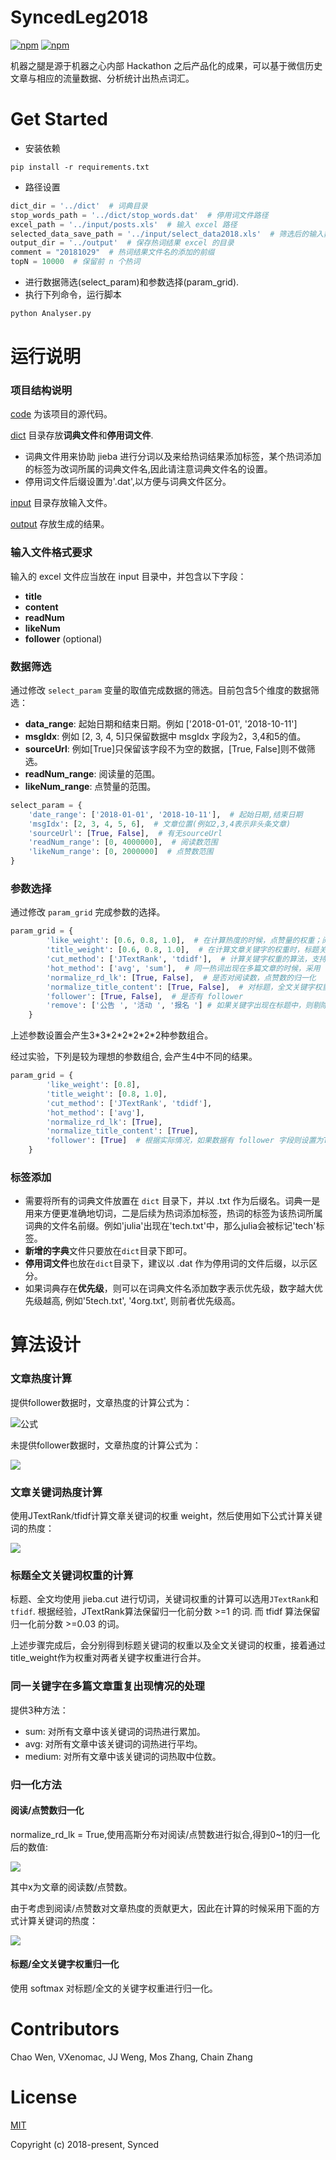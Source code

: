 # SyncedLeg2018
[![npm](https://img.shields.io/npm/l/express.svg)]()
[![npm](https://img.shields.io/badge/python-3.x-blue.svg)]()
	

机器之腿是源于机器之心内部 Hackathon 之后产品化的成果，可以基于微信历史文章与相应的流量数据、分析统计出热点词汇。

# Get Started

- 安装依赖

```shell
pip install -r requirements.txt
```
- 路径设置

```python
dict_dir = '../dict'  # 词典目录
stop_words_path = '../dict/stop_words.dat'  # 停用词文件路径
excel_path = '../input/posts.xls'  # 输入 excel 路径
selected_data_save_path = '../input/select_data2018.xls'  # 筛选后的输入数据路径文件名(具体到文件名哦), 可为 None
output_dir = '../output'  # 保存热词结果 excel 的目录
comment = "20181029"  # 热词结果文件名的添加的前缀
topN = 10000  # 保留前 n 个热词
```

- 进行数据筛选(select_param)和参数选择(param_grid).
- 执行下列命令，运行脚本
```python
python Analyser.py
```


# 运行说明

### 项目结构说明

[code](code) 为该项目的源代码。

[dict](dict) 目录存放**词典文件**和**停用词文件**. 
 - 词典文件用来协助 jieba 进行分词以及来给热词结果添加标签，某个热词添加的标签为改词所属的词典文件名,因此请注意词典文件名的设置。
 - 停用词文件后缀设置为'.dat',以方便与词典文件区分。
 
[input](input) 目录存放输入文件。
 
[output](output) 存放生成的结果。
 

### 输入文件格式要求

输入的 excel 文件应当放在 input 目录中，并包含以下字段：
- **title**
- **content**
- **readNum**
- **likeNum**
- **follower** (optional)

### 数据筛选

通过修改 `select_param` 变量的取值完成数据的筛选。目前包含5个维度的数据筛选：
- **data_range**: 起始日期和结束日期。例如 \['2018-01-01', '2018-10-11'\]
- **msgIdx**: 例如 \[2, 3, 4, 5\]只保留数据中 msgIdx 字段为2，3,4和5的值。
- **sourceUrl**: 例如\[True\]只保留该字段不为空的数据，\[True, False\]则不做筛选。
- **readNum_range**: 阅读量的范围。
- **likeNum_range**: 点赞量的范围。

```python
select_param = {
    'date_range': ['2018-01-01', '2018-10-11'],  # 起始日期,结束日期
    'msgIdx': [2, 3, 4, 5, 6],  # 文章位置(例如2,3,4表示非头条文章)
    'sourceUrl': [True, False],  # 有无sourceUrl
    'readNum_range': [0, 4000000],  # 阅读数范围
    'likeNum_range': [0, 2000000]  # 点赞数范围
}
```

### 参数选择

通过修改 `param_grid` 完成参数的选择。
```python
param_grid = {
        'like_weight': [0.6, 0.8, 1.0],  # 在计算热度的时候，点赞量的权重；阅读量的权重为(1-like_weight)
        'title_weight': [0.6, 0.8, 1.0],  # 在计算文章关键字的权重时，标题关键字的权重
        'cut_method': ['JTextRank', 'tdidf'],  # 计算关键字权重的算法，支持'JTextRank'和'tfidf'
        'hot_method': ['avg', 'sum'],  # 同一热词出现在多篇文章的时候，采用 'sum' 或 'avg'
        'normalize_rd_lk': [True, False],  # 是否对阅读数，点赞数的归一化
        'normalize_title_content': [True, False],  # 对标题，全文关键字权重的归一化
        'follower': [True, False],  # 是否有 follower
        'remove': ['公告 ', '活动 ', '报名 '] # 如果关键字出现在标题中，则剔除(建议后面加空格)
    }
```
上述参数设置会产生3\*3\*2\*2\*2\*2\*2种参数组合。

经过实验，下列是较为理想的参数组合, 会产生4中不同的结果。
```python
param_grid = {
        'like_weight': [0.8],
        'title_weight': [0.8, 1.0],
        'cut_method': ['JTextRank', 'tdidf'],
        'hot_method': ['avg'],
        'normalize_rd_lk': [True],
        'normalize_title_content': [True],
        'follower': [True]  # 根据实际情况，如果数据有 follower 字段则设置为True
    }
```

### 标签添加

- 需要将所有的词典文件放置在 `dict` 目录下，并以 .txt 作为后缀名。词典一是用来方便更准确地切词，二是后续为热词添加标签，热词的标签为该热词所属词典的文件名前缀。例如'julia'出现在'tech.txt'中，那么julia会被标记'tech'标签。
- **新增的字典**文件只要放在`dict`目录下即可。
- **停用词文件**也放在`dict`目录下，建议以 .dat 作为停用词的文件后缀，以示区分。
- 如果词典存在**优先级**，则可以在词典文件名添加数字表示优先级，数字越大优先级越高, 例如'5tech.txt', '4org.txt', 则前者优先级高。

# 算法设计

### 文章热度计算

提供follower数据时，文章热度的计算公式为：

![公式](https://latex.codecogs.com/svg.latex?\Large&space;article\\_hot=\frac{readNum}{follower}*(1-like\\_weight)+\frac{likeNum}{follower}*like\\_weight)

未提供follower数据时，文章热度的计算公式为：

![](https://latex.codecogs.com/svg.latex?\Large&space;article\\_hot=readNum*(1-like\\_weight)+likeNum*like\\_weight)


### 文章关键词热度计算

使用JTextRank/tfidf计算文章关键词的权重 weight，然后使用如下公式计算关键词的热度：

![](https://latex.codecogs.com/svg.latex?\Large&space;word\\_hot=article\\_hot*weight)


### 标题全文关键词权重的计算

标题、全文均使用 jieba.cut 进行切词，关键词权重的计算可以选用`JTextRank`和`tfidf`. 根据经验，JTextRank算法保留归一化前分数 >=1 的词. 而 tfidf 算法保留归一化前分数 >=0.03 的词。

上述步骤完成后，会分别得到标题关键词的权重以及全文关键词的权重，接着通过title\_weight作为权重对两者关键字权重进行合并。

### 同一关键字在多篇文章重复出现情况的处理

提供3种方法：
- sum: 对所有文章中该关键词的词热进行累加。
- avg: 对所有文章中该关键词的词热进行平均。
- medium: 对所有文章中该关键词的词热取中位数。


### 归一化方法

#### 阅读/点赞数归一化

normalize_rd_lk = True,使用高斯分布对阅读/点赞数进行拟合,得到0~1的归一化后的数值:

![](https://latex.codecogs.com/svg.latex?\Large&space;\int_{-\infty}^{x}\frac{1}{\sqrt{2\pi}\sigma}\exp\\{-\frac{(x-\mu)^2}{2\sigma^2}\\}dx)

其中x为文章的阅读数/点赞数。

由于考虑到阅读/点赞数对文章热度的贡献更大，因此在计算的时候采用下面的方式计算关键词的热度：

![](https://latex.codecogs.com/svg.latex?\Large&space;word\\_hot=e^{10*article\\_hot}*word\\_weight)


#### 标题/全文关键字权重归一化

使用 softmax 对标题/全文的关键字权重进行归一化。

# Contributors
Chao Wen, VXenomac, JJ Weng, Mos Zhang, Chain Zhang

# License
[MIT](http://opensource.org/licenses/MIT)

Copyright (c) 2018-present, Synced

